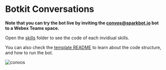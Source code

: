 # Botkit Conversations

**Note that you can try the bot live by inviting the convos@sparkbot.io bot to a Webex Teams space.**

Open the [skills](skills/) folder to see the code of each invidiual skills.

You can also check the [template README](../template) to learn about the code structure, and how to run the bot.

![convos](../docs/img/convos.png)
